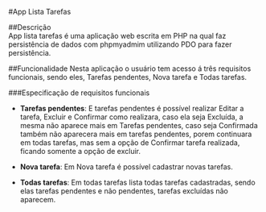#App Lista Tarefas 

##Descrição  
App lista tarefas é uma aplicação web escrita em PHP na qual faz persistência de dados com phpmyadmim utilizando PDO para fazer persistência.    

##Funcionalidade 
Nesta aplicação o usuário tem acesso á três requisitos funcionais, sendo eles, Tarefas pendentes, Nova tarefa e Todas tarefas.

###Especificação de requisitos funcionais 
 
* **Tarefas pendentes**: E tarefas pendentes é possível realizar Editar a tarefa, Excluir e Confirmar como realizara, caso ela seja Excluída, a mesma não aparece mais em Tarefas pendentes, caso seja Confirmada também não aparecera mais em tarefas pendentes, porem continuara em todas tarefas, mas sem a opção de Confirmar tarefa realizada, ficando somente a opção de excluir.
    
* **Nova tarefa**: Em Nova tarefa é possível cadastrar novas tarefas. 
 
* **Todas tarefas**:  Em todas tarefas lista todas tarefas cadastradas, sendo elas tarefas pendentes e não pendentes, tarefas excluídas não aparecem. 

